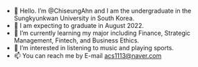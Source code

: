 - 👋 Hello. I’m @ChiseungAhn and I am the undergraduate in the Sungkyunkwan University in South Korea.
- 👋 I am expecting to graduate in August 2022.
- 🌱 I’m currently learning my major including Finance, Strategic Management, Fintech, and Business Ethics.
- 👀 I’m interested in listening to music and playing sports.
- 📫 You can reach me by E-mail
    acs1113@naver.com

<!---
ChiseungAhn/ChiseungAhn is a ✨ special ✨ repository because its `README.md` (this file) appears on your GitHub profile.
You can click the Preview link to take a look at your changes.
--->
